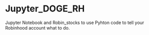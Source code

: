 # Jupyter_DOGE_RH
Jupyter Notebook and Robin_stocks to use Pyhton code to tell your Robinhood account what to do.

